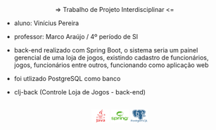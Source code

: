 <div align= "center">
  => Trabalho de Projeto Interdisciplinar <=
  </div>

- aluno: Vinícius Pereira
- professor: Marco Araújo / 4º período de SI

- back-end realizado com Spring Boot, o sistema seria um painel gerencial de uma loja de jogos, existindo cadastro de funcionários, jogos, funcionários entre outros, funcionando como aplicação web
- foi utlizado PostgreSQL como banco
- clj-back (Controle Loja de Jogos - back-end)

  <div style="display: inline_block; padding: 0 auto" align="center"><br>
  <img align="center" alt="Java" height="30" width="40" href="#" src="https://raw.githubusercontent.com/devicons/devicon/1119b9f84c0290e0f0b38982099a2bd027a48bf1/icons/java/java-plain-wordmark.svg">
  <img align="center" alt="Spring Boot" height="30" width="40" href="#" src="https://raw.githubusercontent.com/devicons/devicon/1119b9f84c0290e0f0b38982099a2bd027a48bf1/icons/spring/spring-original-wordmark.svg">
  <img align="center" alt="PostgreSQL" height="30" width="40" href="#" src="https://raw.githubusercontent.com/devicons/devicon/1119b9f84c0290e0f0b38982099a2bd027a48bf1/icons/postgresql/postgresql-plain-wordmark.svg">
  
</div>
